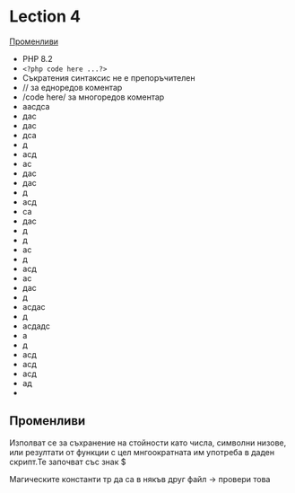 # Lection 4
[Променливи](#Променливи)

- PHP 8.2
- ```<?php code here ...?>```
- Съкратения синтаксис не е препоръчителен
- // за едноредов коментар
- /code here/ за многоредов коментар
- аасдса
- дас
- дас
- дса
- д
- асд
- ас
- дас
- дас
- д
- асд
- са
- дас
- д
- д
- ас
- д
- асд
- ас
- дас
- д
- асдас
- д
- асдадс
- а
- д
- асд
- асд
- асд
- ад
- 
## Променливи

Изполват се за съхранение на стойности като числа, символни низове, или резултати от функции с цел мнгоократната им употреба в даден скрипт.Те започват със знак $

Магическите константи тр да са в някъв друг файл -> провери това